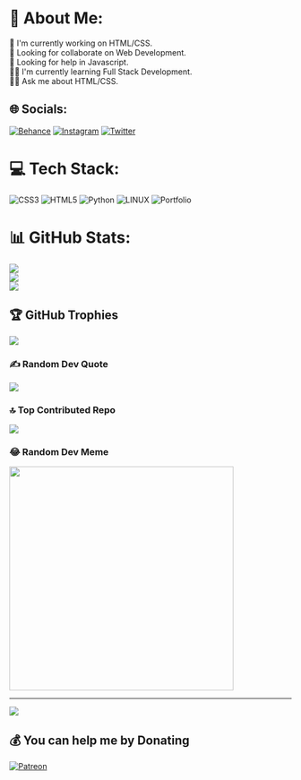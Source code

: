 # 💫 About Me:
🔭 I'm currently working on HTML/CSS.<br>👯 Looking for collaborate on Web Development.<br>🤝 Looking for help in Javascript.<br>🧑‍💻 I'm currently learning Full Stack Development.<br>🙋‍♂️ Ask me about HTML/CSS.


## 🌐 Socials:
[![Behance](https://img.shields.io/badge/Behance-1769ff?logo=behance&logoColor=white)](https://behance.net/anuragbhagat) [![Instagram](https://img.shields.io/badge/Instagram-%23E4405F.svg?logo=Instagram&logoColor=white)](https://instagram.com/anub_____) [![Twitter](https://img.shields.io/badge/Twitter-%231DA1F2.svg?logo=Twitter&logoColor=white)](https://twitter.com/@Anub__) 

# 💻 Tech Stack:
![CSS3](https://img.shields.io/badge/css3-%231572B6.svg?style=for-the-badge&logo=css3&logoColor=white) ![HTML5](https://img.shields.io/badge/html5-%23E34F26.svg?style=for-the-badge&logo=html5&logoColor=white) ![Python](https://img.shields.io/badge/python-3670A0?style=for-the-badge&logo=python&logoColor=ffdd54) ![LINUX](https://img.shields.io/badge/Linux-FCC624?style=for-the-badge&logo=linux&logoColor=black) ![Portfolio](https://img.shields.io/badge/Portfolio-%23000000.svg?style=for-the-badge&logo=firefox&logoColor=#FF7139)
# 📊 GitHub Stats:
![](https://github-readme-stats.vercel.app/api?username=Anub2284&theme=dark&hide_border=false&include_all_commits=true&count_private=true)<br/>
![](https://github-readme-streak-stats.herokuapp.com/?user=Anub2284&theme=dark&hide_border=false)<br/>
![](https://github-readme-stats.vercel.app/api/top-langs/?username=Anub2284&theme=dark&hide_border=false&include_all_commits=true&count_private=true&layout=compact)

## 🏆 GitHub Trophies
![](https://github-profile-trophy.vercel.app/?username=Anub2284&theme=radical&no-frame=false&no-bg=false&margin-w=4)

### ✍️ Random Dev Quote
![](https://quotes-github-readme.vercel.app/api?type=horizontal&theme=radical)

### 🔝 Top Contributed Repo
![](https://github-contributor-stats.vercel.app/api?username=Anub2284&limit=5&theme=dark&combine_all_yearly_contributions=true)

### 😂 Random Dev Meme
<img src='https://randommeme-five.vercel.app/' style="height: 400px;"/>

---
[![](https://visitcount.itsvg.in/api?id=Anub2284&icon=0&color=0)](https://visitcount.itsvg.in)

  ## 💰 You can help me by Donating
  [![Patreon](https://img.shields.io/badge/Patreon-F96854?style=for-the-badge&logo=patreon&logoColor=white)](https://patreon.com/patreon.com/Anub) 

  
<!-- Proudly created with GPRM ( https://gprm.itsvg.in ) -->
